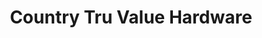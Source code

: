 ---
title: "Country Tru Value Hardware"
url: /east-greenbush/country-tru-value-hardware/
shop: Eisenwaren
---